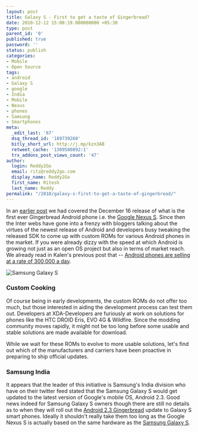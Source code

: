 ```yaml
---
layout: post
title: Galaxy S - First to get a taste of Gingerbread?
date: 2010-12-12 15:00:19.000000000 +05:30
type: post
parent_id: '0'
published: true
password: ''
status: publish
categories:
- Mobile
- Open Source
tags:
- android
- Galaxy S
- google
- India
- Mobile
- Nexus
- phones
- Samsung
- Smartphones
meta:
  _edit_last: '67'
  dsq_thread_id: '189739260'
  bitly_short_url: http://j.mp/kzn3AB
  retweet_cache: '1309580892:1'
  trx_addons_post_views_count: '47'
author:
  login: Reddy2Go
  email: ritz@reddy2go.com
  display_name: Reddy2Go
  first_name: Ritesh
  last_name: Reddy
permalink: "/2010/galaxy-s-first-to-get-a-taste-of-gingerbread/"
---
```

<p>In an <a href="http://brajeshwar.wpengine.com/2010/hungry-for-gingerbread-anyone/">earlier post</a> we had covered the December 16 release of what is the first ever Gingerbread Android phone i.e. the <a href="http://www.google.com/phone/detail/nexus-s">Google Nexus S</a>. Since then the Inter webs have gone into a frenzy with bloggers talking about the virtues of the newest release of Android and developers busy tweaking the released SDK to come up with custom ROMs for various Android phones in the market. If you were already dizzy with the speed at which Android is growing not just as an open OS project but also in terms of market reach. We already read in Kalen's previous post that -- <a href="http://brajeshwar.wpengine.com/2010/android-phones-are-clearly-the-future/">Android phones are selling at a rate of 300,000 a day</a>.</p>

<p><img src="/static/2010/12/samsung-galaxy-s.jpg" alt="Samsung Galaxy S" /></p>
<h3>Custom Cooking</h3>
<p>Of course being in early developments, the custom ROMs do not offer too much, but those interested in aiding the development process can test them out. Developers at XDA-Developers are furiously at work on solutions for phones like the HTC DROID Eris, EVO 4G &amp; Wildfire. Since the modding community moves rapidly, it might not be too long before some usable and stable solutions are made available for download.</p>
<p>While we wait for these ROMs to evolve to more usable solutions, let's find out which of the manufacturers and carriers have been proactive in preparing to ship official updates.</p>
<h3>Samsung India</h3>
<p>It appears that the leader of this initiative is Samsung's India division who have on their twitter feed stated that the Samsung Galaxy S would get updated to the latest version of Google's mobile OS, Android 2.3. Good news indeed for Samsung Galaxy S owners though there are still no details as to when they will roll out the <a href="http://developer.android.com/sdk/android-2.3.html">Android 2.3 Gingerbread</a> update to Galaxy S smart phones. Ideally it shouldn't really take them too long as the Google Nexus S is actually based on the same hardware as the <a href="http://galaxys.samsungmobile.com/">Samsung Galaxy S</a>.</p>
